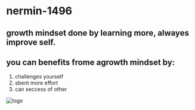 # nermin-1496
## growth mindset done by learning more, alwayes improve self.
## you can benefits frome agrowth mindset by:
1. challenges yourself
2. sbent more effort
3. can seccess of other

![logo](https://www.google.com.sa/imgres?imgurl=https%3A%2F%2Fbanner2.cleanpng.com%2F20180517%2Fuye%2Fkisspng-mindset-computer-icons-clip-art-5afde98735c571.5497856615265898312203.jpg&imgrefurl=https%3A%2F%2Fwww.cleanpng.com%2Fpng-mindset-computer-icons-clip-art-2189139%2F&docid=cuEfPz8fSw0YzM&tbnid=5Crkrxjs4g77ZM%3A&vet=10ahUKEwiFqLq72LLnAhUJLBoKHeMcA5gQMwhxKAIwAg..i&w=900&h=440&bih=655&biw=1366&q=mindset%20png&ved=0ahUKEwiFqLq72LLnAhUJLBoKHeMcA5gQMwhxKAIwAg&iact=mrc&uact=8)
